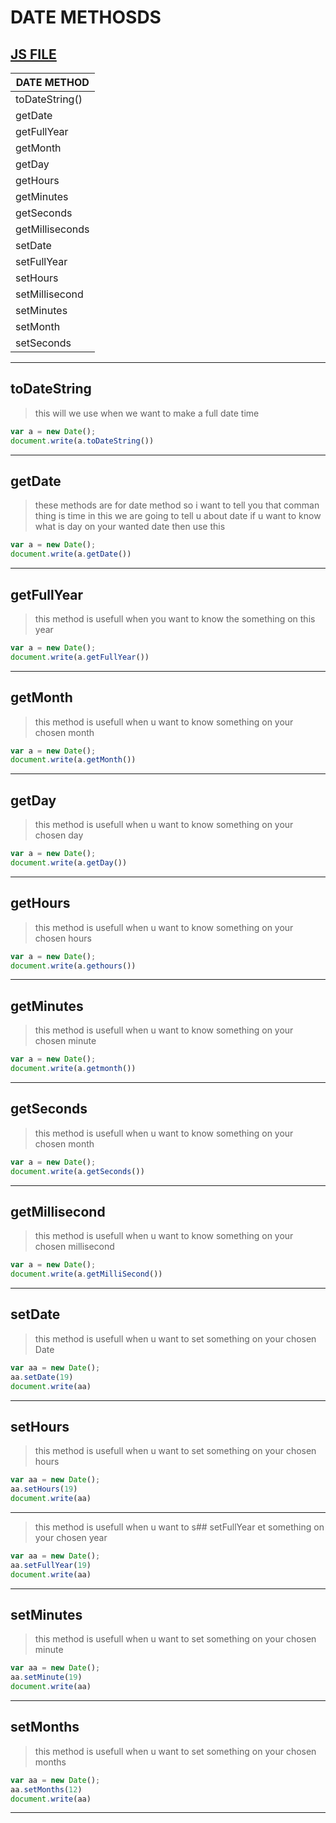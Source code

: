 # DATE METHOSDS
[JS FILE](../JS/60-Date-method.js)
---
| DATE METHOD |
|-------|
|toDateString()|
|getDate|
|getFullYear|
|getMonth|
|getDay|
|getHours|
|getMinutes|
|getSeconds|
|getMilliseconds|
|setDate|
|setFullYear|
|setHours|
|setMillisecond|
|setMinutes|
|setMonth|
|setSeconds|
---
## toDateString
>this will we use when we want to make a full date time
```javascript
var a = new Date();
document.write(a.toDateString())
```
---
## getDate
> these methods are for date method so i want to tell you that comman thing is time in this we are going to tell u about date if u want to know what is day on your wanted date then use this 
```javascript
var a = new Date();
document.write(a.getDate())
```
---
## getFullYear
> this method is usefull when you want to know the something on this year
```javascript
var a = new Date();
document.write(a.getFullYear())
```
---
## getMonth
> this method is usefull when u want to know something on your chosen month
```javascript
var a = new Date();
document.write(a.getMonth())
```
---
## getDay
> this method is usefull when u want to know something on your chosen day
```javascript
var a = new Date();
document.write(a.getDay())
```
---
## getHours
> this method is usefull when u want to know something on your chosen hours
```javascript
var a = new Date();
document.write(a.gethours())
```
---
## getMinutes
> this method is usefull when u want to know something on your chosen minute
```javascript
var a = new Date();
document.write(a.getmonth())
```
---
## getSeconds
>  this method is usefull when u want to know something on your chosen month
```javascript
var a = new Date();
document.write(a.getSeconds())
```
---
## getMillisecond
>  this method is usefull when u want to know something on your chosen millisecond
```javascript
var a = new Date();
document.write(a.getMilliSecond())
```
---
## setDate
>  this method is usefull when u want to set something on your chosen Date
```javascript
var aa = new Date();
aa.setDate(19)
document.write(aa)
```
---
## setHours
>  this method is usefull when u want to set something on your chosen hours
```javascript
var aa = new Date();
aa.setHours(19)
document.write(aa)
```
---
> this method is usefull when u want to s## setFullYear
et something on your chosen year
```javascript
var aa = new Date();
aa.setFullYear(19)
document.write(aa)
```
---
## setMinutes
> this method is usefull when u want to set something on your chosen minute
```javascript
var aa = new Date();
aa.setMinute(19)
document.write(aa)
```
---
## setMonths
>  this method is usefull when u want to set something on your chosen months
```javascript
var aa = new Date();
aa.setMonths(12)
document.write(aa)
```
---
